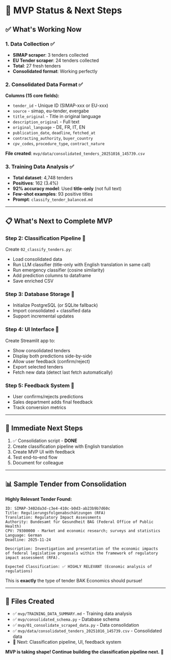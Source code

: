 # 🚀 MVP Status & Next Steps

## ✅ What's Working Now

### **1. Data Collection ✅**
- **SIMAP scraper**: 3 tenders collected
- **EU Tender scraper**: 24 tenders collected  
- **Total**: 27 fresh tenders
- **Consolidated format**: Working perfectly

### **2. Consolidated Data Format ✅**
**Columns (15 core fields):**
- `tender_id` - Unique ID (SIMAP-xxx or EU-xxx)
- `source` - simap, eu-tender, evergabe
- `title_original` - Title in original language
- `description_original` - Full text
- `original_language` - DE, FR, IT, EN
- `publication_date`, `deadline`, `fetched_at`
- `contracting_authority`, `buyer_country`
- `cpv_codes`, `procedure_type`, `contract_nature`

**File created**: `mvp/data/consolidated_tenders_20251016_145739.csv`

### **3. Training Data Analysis ✅**
- **Total dataset**: 4,748 tenders
- **Positives**: 162 (3.4%)
- **92% accuracy model**: Used **title-only** (not full text)
- **Few-shot examples**: 93 positive titles
- **Prompt**: `classify_tender_balanced.md`

---

## 📋 What's Next to Complete MVP

### **Step 2: Classification Pipeline** 🔄
Create `02_classify_tenders.py`:
- Load consolidated data
- Run LLM classifier (title-only with English translation in same call)
- Run emergency classifier (cosine similarity)
- Add prediction columns to dataframe
- Save enriched CSV

### **Step 3: Database Storage** 🔄
- Initialize PostgreSQL (or SQLite fallback)
- Import consolidated + classified data
- Support incremental updates

### **Step 4: UI Interface** 🔄
Create Streamlit app to:
- Show consolidated tenders
- Display both predictions side-by-side
- Allow user feedback (confirm/reject)
- Export selected tenders
- Fetch new data (detect last fetch automatically)

### **Step 5: Feedback System** 🔄
- User confirms/rejects predictions
- Sales department adds final feedback
- Track conversion metrics

---

## 🎯 Immediate Next Steps

1. ✅ Consolidation script - **DONE**
2. Create classification pipeline with English translation
3. Create MVP UI with feedback
4. Test end-to-end flow
5. Document for colleague

---

## 📊 Sample Tender from Consolidation

**Highly Relevant Tender Found:**
```
ID: SIMAP-3402da3d-c3e4-410c-b0d3-ab23b9b7d60c
Title: Regulierungsfolgenabschätzungen (RFA)
Translation: Regulatory Impact Assessments
Authority: Bundesamt für Gesundheit BAG (Federal Office of Public Health)
CPV: 79300000 - Market and economic research; surveys and statistics
Language: German
Deadline: 2025-11-24

Description: Investigation and presentation of the economic impacts 
of federal legislative proposals within the framework of regulatory 
impact assessment (RFA).

Expected Classification: ✅ HIGHLY RELEVANT (Economic analysis of regulations)
```

This is **exactly** the type of tender BAK Economics should pursue!

---

## 🔧 Files Created

- ✅ `mvp/TRAINING_DATA_SUMMARY.md` - Training data analysis
- ✅ `mvp/consolidated_schema.py` - Database schema
- ✅ `mvp/01_consolidate_scraped_data.py` - Data consolidation
- ✅ `mvp/data/consolidated_tenders_20251016_145739.csv` - Consolidated data
- 🔄 Next: Classification pipeline, UI, feedback system

**MVP is taking shape! Continue building the classification pipeline next.** 🚀

